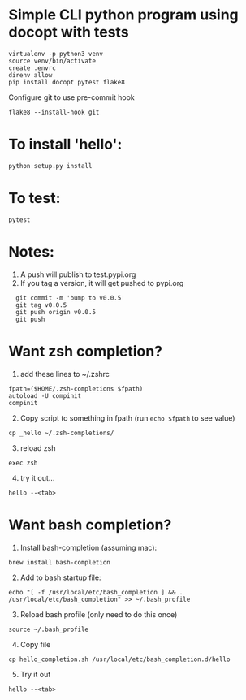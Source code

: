 # Simple CLI python program using docopt with tests

```
virtualenv -p python3 venv
source venv/bin/activate
create .envrc
direnv allow
pip install docopt pytest flake8
```

Configure git to use pre-commit hook

```
flake8 --install-hook git
```

# To install 'hello':

```
python setup.py install
```

# To test:

```
pytest
```

# Notes:
1. A push will publish to test.pypi.org
2. If you tag a version, it will get pushed to pypi.org

```
  git commit -m 'bump to v0.0.5'
  git tag v0.0.5
  git push origin v0.0.5
  git push
```

# Want zsh completion?
1. add these lines to ~/.zshrc

```
fpath=($HOME/.zsh-completions $fpath)
autoload -U compinit
compinit
```

2. Copy script to something in fpath (run `echo $fpath` to see value)

```
cp _hello ~/.zsh-completions/
```

3. reload zsh

```
exec zsh
```

4. try it out...

```
hello --<tab>
```

# Want bash completion?
1. Install bash-completion (assuming mac):

```
brew install bash-completion
```

2. Add to bash startup file:

```
echo "[ -f /usr/local/etc/bash_completion ] && . /usr/local/etc/bash_completion" >> ~/.bash_profile
```

3. Reload bash profile (only need to do this once)

```
source ~/.bash_profile
```

4. Copy file

```
cp hello_completion.sh /usr/local/etc/bash_completion.d/hello
```

5. Try it out

```
hello --<tab>
```
